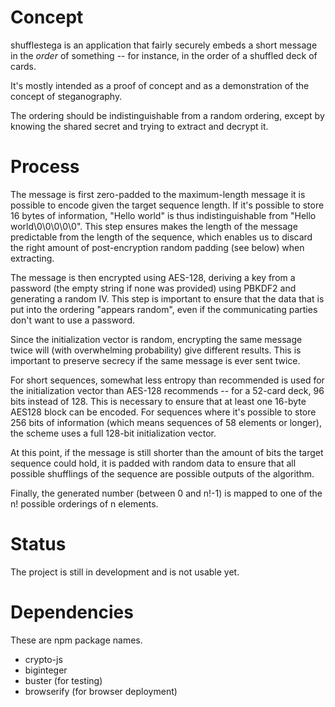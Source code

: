 Concept
=======

shufflestega is an application that fairly securely embeds a short message
in the _order_ of something -- for instance, in the order of a shuffled
deck of cards.

It's mostly intended as a proof of concept and as a demonstration of the
concept of steganography.

The ordering should be indistinguishable from a random ordering, except by
knowing the shared secret and trying to extract and decrypt it.

Process
=======

The message is first zero-padded to the maximum-length message it is possible
to encode given the target sequence length. If it's possible to store 16 bytes
of information, "Hello world" is thus indistinguishable from
"Hello world\0\0\0\0\0". This step ensures makes the length of the message
predictable from the length of the sequence, which enables us to discard the
right amount of post-encryption random padding (see below) when extracting.

The message is then encrypted using AES-128, deriving a key from a password
(the empty string if none was provided) using PBKDF2 and generating a random
IV. This step is important to ensure that the data that is put into the
ordering "appears random", even if the communicating parties don't want to
use a password.

Since the initialization vector is random, encrypting the same message twice
will (with overwhelming probability) give different results. This is important
to preserve secrecy if the same message is ever sent twice.

For short sequences, somewhat less entropy than recommended is used for the
initialization vector than AES-128 recommends -- for a 52-card deck, 96
bits instead of 128. This is necessary to ensure that at least one 16-byte
AES128 block can be encoded. For sequences where it's possible to store 256
bits of information (which means sequences of 58 elements or longer), the
scheme uses a full 128-bit initialization vector.

At this point, if the message is still shorter than the amount of bits the
target sequence could hold, it is padded with random data to ensure that
all possible shufflings of the sequence are possible outputs of the algorithm.

Finally, the generated number (between 0 and n!-1) is mapped to one of the n!
possible orderings of n elements.

Status
======

The project is still in development and is not usable yet.

Dependencies
============

These are npm package names.

* crypto-js
* biginteger
* buster (for testing)
* browserify (for browser deployment)

